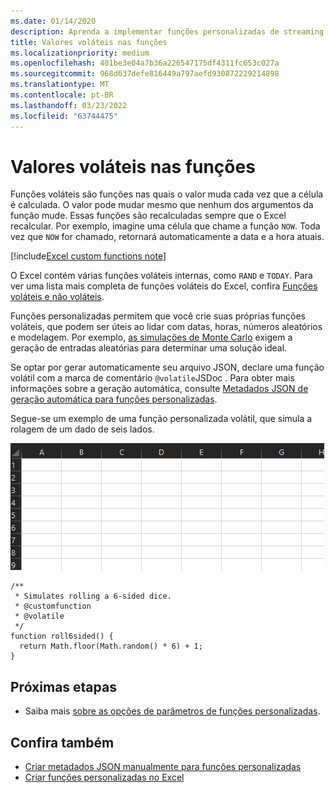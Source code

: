 ```yaml
---
ms.date: 01/14/2020
description: Aprenda a implementar funções personalizadas de streaming voláteis e offline.
title: Valores voláteis nas funções
ms.localizationpriority: medium
ms.openlocfilehash: 401be3e04a7b36a226547175df4311fc653c027a
ms.sourcegitcommit: 968d637defe816449a797aefd930872229214898
ms.translationtype: MT
ms.contentlocale: pt-BR
ms.lasthandoff: 03/23/2022
ms.locfileid: "63744475"
---
```

# <a name="volatile-values-in-functions"></a>Valores voláteis nas funções

Funções voláteis são funções nas quais o valor muda cada vez que a célula é calculada. O valor pode mudar mesmo que nenhum dos argumentos da função mude. Essas funções são recalculadas sempre que o Excel recalcular. Por exemplo, imagine uma célula que chame a função `NOW`. Toda vez que `NOW` for chamado, retornará automaticamente a data e a hora atuais.

[!include[Excel custom functions note](../includes/excel-custom-functions-note.md)]

O Excel contém várias funções voláteis internas, como `RAND` e `TODAY`. Para ver uma lista mais completa de funções voláteis do Excel, confira [Funções voláteis e não voláteis](/office/client-developer/excel/excel-recalculation#volatile-and-non-volatile-functions).

Funções personalizadas permitem que você crie suas próprias funções voláteis, que podem ser úteis ao lidar com datas, horas, números aleatórios e modelagem. Por exemplo, [as simulações de Monte Carlo](https://en.wikipedia.org/wiki/Monte_Carlo_method) exigem a geração de entradas aleatórias para determinar uma solução ideal.

Se optar por gerar automaticamente seu arquivo JSON, declare uma função volátil com a marca de comentário `@volatile`JSDoc . Para obter mais informações sobre a geração automática, consulte [Metadados JSON de geração automática para funções personalizadas](custom-functions-json-autogeneration.md).

Segue-se um exemplo de uma função personalizada volátil, que simula a rolagem de um dado de seis lados.

![GIF mostrando uma função personalizada retornando um valor aleatório para simular a rolagem de um dado de seis lados.](../images/six-sided-die.gif)

```JS
/**
 * Simulates rolling a 6-sided dice.
 * @customfunction
 * @volatile
 */
function roll6sided() {
  return Math.floor(Math.random() * 6) + 1;
}
```

## <a name="next-steps"></a>Próximas etapas
* Saiba mais [sobre as opções de parâmetros de funções personalizadas](custom-functions-parameter-options.md).

## <a name="see-also"></a>Confira também

* [Criar metadados JSON manualmente para funções personalizadas](custom-functions-json.md)
* [Criar funções personalizadas no Excel](custom-functions-overview.md)
